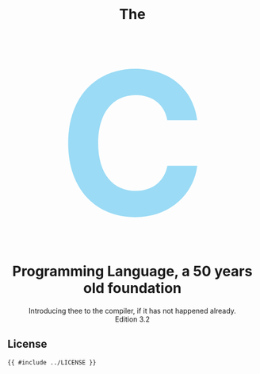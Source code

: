 <h1 style="text-align: center; margin: 0px 0px 0px 0px">
The
</h1>

<p style="font-size: 400px; color: #9bdbf5; text-align: center; margin: 0px 0px 0px 0px">
<b>C</b>
</p>

<h1 style="text-align: center; margin: 0px 0px 0px 0px">
Programming Language, a 50 years old foundation
</h1>

<p style="text-align: center; margin: 20px 0px 0px 0px">
Introducing thee to the compiler, if it has not happened already.<br>
Edition 3.2
</p>

## License

```text
{{ #include ../LICENSE }}
```
